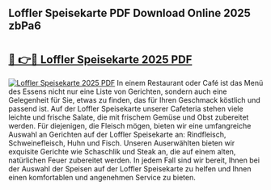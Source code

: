 ## Loffler Speisekarte PDF Download Online 2025 zbPa6

# <h2><a href="http://gcc53k.nevu.top/?p=Loffler+Speisekarte">🔗 👉🔴 Loffler Speisekarte 2025 PDF</a></h2>

[![Loffler Speisekarte 2025 PDF](https://i.imgur.com/dBaPXMq.png)](http://gcc53k.nevu.top/?p=Loffler+Speisekarte)
In einem Restaurant oder Café ist das Menü des Essens nicht nur eine Liste von Gerichten, sondern auch eine Gelegenheit für Sie, etwas zu finden, das für Ihren Geschmack köstlich und passend ist. Auf der Loffler Speisekarte unserer Cafeteria stehen viele leichte und frische Salate, die mit frischem Gemüse und Obst zubereitet werden. Für diejenigen, die Fleisch mögen, bieten wir eine umfangreiche Auswahl an Gerichten auf der Loffler Speisekarte an: Rindfleisch, Schweinefleisch, Huhn und Fisch. Unseren Auserwählten bieten wir exquisite Gerichte wie Schaschlik und Steak an, die auf einem alten, natürlichen Feuer zubereitet werden. In jedem Fall sind wir bereit, Ihnen bei der Auswahl der Speisen auf der Loffler Speisekarte zu helfen und Ihnen einen komfortablen und angenehmen Service zu bieten.
